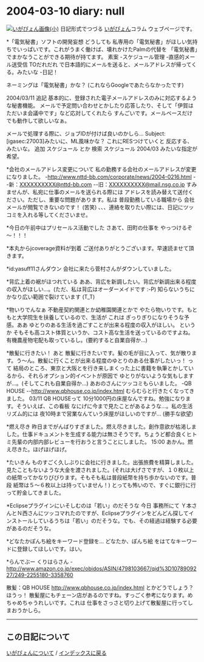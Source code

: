 2004-03-10 diary: null
=====================================================================================================
[![いがぴょん画像(小)](https://igapyon.github.io/diary/images/iga200306s.jpg "いがぴょん")](https://igapyon.github.io/diary/memo/memoigapyon.html) 日記形式でつづる [いがぴょん](https://igapyon.github.io/diary/memo/memoigapyon.html)コラム ウェブページです。

*「電気秘書」ソフトの開発妄想
どうしても 私専用の「電気秘書」がほしい気持ちでいっぱいです。これがうまく働けば、壊れかけたPalmの代替を 「電気秘書」でまかなうことができる期待が持てます。
素案
-スケジュール管理
-直感的メール送受信
 TOだれだれ で日本語的にメールを送ると、メールアドレスが帰ってくる。みたいな
-日記！

ネーミングは「電気秘書」かな？ (これならGoogleであたらなかったです)

2004/03/11 追記
基本的に、登録された電子メールアドレスのみに対応するような秘書機能。
メールで予定問い合わせとかしたり応答したり、そして「伊賀はただいま会議中です」など応対してくれたら すんごいです。メールベースだけでも動作して欲しいなぁ。

メールで処理する際に、ジョブIDが付けば良いのかしら…
Subject:[igasec:27003]みたいに、ML風味かな？ これにRESつけていくと 反応する、みたいな。
追加 スケジュール
とか
検索 スケジュール 2004/03 みたいな指定が希望。

*会社のメールアドレス変更について
私の勤務する会社のメールアドレスが変更になりました。
-http://www.nttd-bb.com/corporate/news/2004-0216.html
--新：XXXXXXXXXX@nttd-bb.com
--旧：XXXXXXXXXX@mail.nsg.co.jp
すみませんが、私宛に仕事のメールを送られる際には アドレスを読み替えて送付ください。ただし、重要な問題があります。私は 普段勤務している職場から 会社メールが閲覧できないのです！ (苦笑) 、、、連絡を取りたい際には、日記にツッコミを入れる等してくださいませ。

*今日の午前中はプリセールス活動でした
さあて、田町の仕事を やっつけるぞ～！！！

*本丸からjcoverage資料が到着
ご送付ありがとうございます。早速読ませて頂きます。

*id:yasuff11さんダウン
会社に来たら菅村さんがダウンしていました。

*背広上着の裾がほつれている
ああ、背広を新調したい。背広が新調出来る程度の収入がほしい…。(ただ、私は背広はオーダーメイドです :-P) 知らないうちに かなり広い範囲で裂けています (T_T)

*物いりでんなぁ
不動産契約関連とか幼稚園関連とかで やたら物いりです。もともと大学院生を扶養しているので、生活が これは ぎっりぎりになりそうな予感。ああ ゆとりのある生活を過ごすことが出来る程度の収入がほしい。
というか そもそも高コスト体質というか、コスト高な生活を送っているのですよね。有機農産物宅配も取っているし。(要約すると自業自得か…)

*散髪に行きたい！
あと 散髪に行きたいです。髪の毛が目に入って、気が散ります。う～ん。散髪に行くことが出来る程度のゆとりのある仕事がしたいっ！ って 結局のところ、東京と大阪とを行き来しまくった上に書籍を執筆とかしているから、それらオプション的イベントが原因で ゆとりがないような気もしますが…。(そしてこれも自業自得か…)
あおのさんにツッコミもらいました。
-QB HOUSE
--http://www.qbhouse.co.jp/index.html
むらむらと行きたくなってきました。
03/11 QB HOUSEって 10分1000円の床屋なんですね。勉強になります。そういえば、この看板 なにげに今まで見たことがあるような…。私の生活リズム的には 夜10時まで営業なんていう床屋がほしいのですが… (勝手な欲望)

*燃え尽き
昨日までがんばりすぎました。燃え尽きました。創作意欲が枯渇しました。仕事ドキュメントを生成する能力は無さそうです。ちょうど都合良くヒトミ先輩の内部内部レビューを行おうと言うことにしました。
15:00 あかん。燃え尽きた。ほげほげほげ。

*たいきん
ものすごく久しぶりに会社に行きました。出張旅費を精算しました。見たこともないような大金を渡されました。(それは大げさですが、１０枚以上の紙幣ってかなりびびります。そもそも私は普段紙幣を持ち歩かないのです。普段 紙幣は５～６枚以上は持っていません！) とっても怖いので、すぐに銀行に行って貯金してきました。

*Eclipseプラグインにいそしむのは「若い」のだそうな
今日 事務所にて Ｙ本さんとＮ西さんにツッコマれたのですが、Eclipseプラグインをどんどん探してインストールしているうちは「若い」のだそうな。でも、その経過は経験する必要があるのだそうな。

*どなたかぽんち絵をキーワード登録を…
どなたか、ぽんち絵 をはてなキーワードに登録してほしいです。はい。

*らんでぶー
くりはらさん
-http://www.amazon.co.jp/exec/obidos/ASIN/4798103667/qid%3D1078909227/249-2255180-3358760

散髪：QB HOUSE http://www.qbhouse.co.jp/index.html とかどうでしょう？ほうっ！ 散髪屋にもチェーン店があるのですね。すっごく参考になります。めちゃめちゃうれしいです。これは 仕事をさっさと切り上げて散髪屋に行ってしまおうかしら。


----------------------------------------------------------------------------------------------------

## この日記について
[いがぴょんについて](http://www.igapyon.jp/igapyon/diary/memo/memoigapyon.html) / [インデックスに戻る](https://igapyon.github.io/diary/idxall.html)
